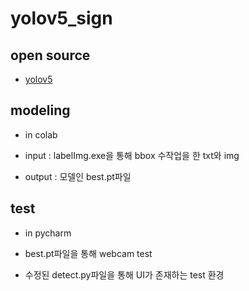 # yolov5_sign

## open source

- [yolov5](https://github.com/ultralytics/yolov5)



## modeling

- in colab

- input : labelImg.exe을 통해 bbox 수작업을 한 txt와 img

- output : 모델인 best.pt파일



## test

- in pycharm

- best.pt파일을 통해 webcam test

- 수정된 detect.py파일을 통해 UI가 존재하는 test 환경
